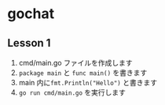 # gochat

## Lesson 1

1. cmd/main.go ファイルを作成します
2. `package main` と `func main()` を書きます
3. main 内に`fmt.Println("Hello")` と書きます
4. `go run cmd/main.go` を実行します
